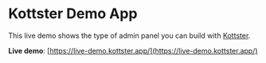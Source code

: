 # Kottster Demo App

This live demo shows the type of admin panel you can build with [Kottster](https://kottster.app/).

**Live demo**: [https://live-demo.kottster.app/](https://live-demo.kottster.app/)
